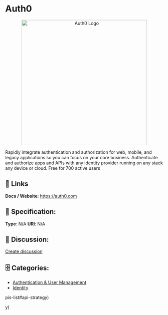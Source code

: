 # Auth0
<p align="center">
    <img width="400" src="https://raw.githubusercontent.com/apis-list/apis-list/main/apis/auth0/logo_256x256.png" alt="Auth0 Logo"/>
</p>

Rapidly integrate authentication and authorization for web, mobile, and legacy applications so you can focus on your core business. Authenticate and authorize apps and APIs with any identity provider running on any stack any device or cloud. Free for 700 active users

##  🔗 Links
**Docs / Website**: https://auth0.com

## 🧬 Specification:
**Type**: N/A
**URI**: N/A

## 💬 Discussion:
[Create discussion](https://github.com/apis-list/apis-list/discussions/new)

## 🗄️ Categories:
- [Authentication & User Management](https://github.com/apis-list/apis-list#authentication-and-user-management)
- [Identity](https://github.com/apis-list/apis-list#identity)







pis-list#api-strategy)



y)



